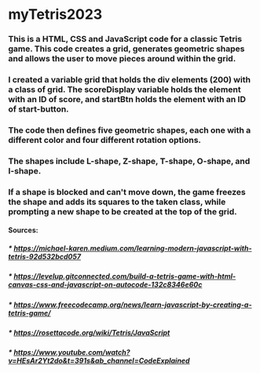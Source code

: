 # myTetris2023
### This is a HTML, CSS and JavaScript code for a classic Tetris game. This code creates a grid, generates geometric shapes and allows the user to move pieces around within the grid.
### I created a variable grid that holds the div elements (200) with a class of grid. The scoreDisplay variable holds the element with an ID of score, and startBtn holds the element with an ID of start-button. 
### The code then defines five geometric shapes, each one with a different color and four different rotation options.
### The shapes include L-shape, Z-shape, T-shape, O-shape, and I-shape.
### If a shape is blocked and can't move down, the game freezes the shape and adds its squares to the taken class, while prompting a new shape to be created at the top of the grid.



#### Sources:
##### * https://michael-karen.medium.com/learning-modern-javascript-with-tetris-92d532bcd057
##### * https://levelup.gitconnected.com/build-a-tetris-game-with-html-canvas-css-and-javascript-on-autocode-132c8346e60c
##### * https://www.freecodecamp.org/news/learn-javascript-by-creating-a-tetris-game/
##### * https://rosettacode.org/wiki/Tetris/JavaScript
##### * https://www.youtube.com/watch?v=HEsAr2Yt2do&t=391s&ab_channel=CodeExplained

